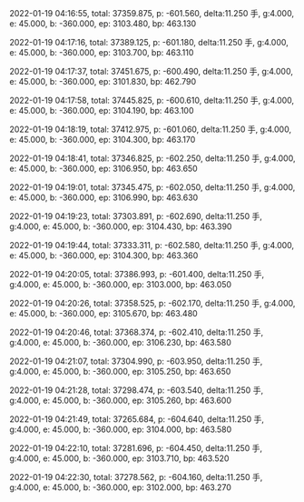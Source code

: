 2022-01-19 04:16:55, total: 37359.875, p: -601.560, delta:11.250 手, g:4.000, e: 45.000, b: -360.000, ep: 3103.480, bp: 463.130

2022-01-19 04:17:16, total: 37389.125, p: -601.180, delta:11.250 手, g:4.000, e: 45.000, b: -360.000, ep: 3103.700, bp: 463.110

2022-01-19 04:17:37, total: 37451.675, p: -600.490, delta:11.250 手, g:4.000, e: 45.000, b: -360.000, ep: 3101.830, bp: 462.790

2022-01-19 04:17:58, total: 37445.825, p: -600.610, delta:11.250 手, g:4.000, e: 45.000, b: -360.000, ep: 3104.190, bp: 463.100

2022-01-19 04:18:19, total: 37412.975, p: -601.060, delta:11.250 手, g:4.000, e: 45.000, b: -360.000, ep: 3104.300, bp: 463.170

2022-01-19 04:18:41, total: 37346.825, p: -602.250, delta:11.250 手, g:4.000, e: 45.000, b: -360.000, ep: 3106.950, bp: 463.650

2022-01-19 04:19:01, total: 37345.475, p: -602.050, delta:11.250 手, g:4.000, e: 45.000, b: -360.000, ep: 3106.990, bp: 463.630

2022-01-19 04:19:23, total: 37303.891, p: -602.690, delta:11.250 手, g:4.000, e: 45.000, b: -360.000, ep: 3104.430, bp: 463.390

2022-01-19 04:19:44, total: 37333.311, p: -602.580, delta:11.250 手, g:4.000, e: 45.000, b: -360.000, ep: 3104.300, bp: 463.360

2022-01-19 04:20:05, total: 37386.993, p: -601.400, delta:11.250 手, g:4.000, e: 45.000, b: -360.000, ep: 3103.000, bp: 463.050

2022-01-19 04:20:26, total: 37358.525, p: -602.170, delta:11.250 手, g:4.000, e: 45.000, b: -360.000, ep: 3105.670, bp: 463.480

2022-01-19 04:20:46, total: 37368.374, p: -602.410, delta:11.250 手, g:4.000, e: 45.000, b: -360.000, ep: 3106.230, bp: 463.580

2022-01-19 04:21:07, total: 37304.990, p: -603.950, delta:11.250 手, g:4.000, e: 45.000, b: -360.000, ep: 3105.250, bp: 463.650

2022-01-19 04:21:28, total: 37298.474, p: -603.540, delta:11.250 手, g:4.000, e: 45.000, b: -360.000, ep: 3105.260, bp: 463.600

2022-01-19 04:21:49, total: 37265.684, p: -604.640, delta:11.250 手, g:4.000, e: 45.000, b: -360.000, ep: 3104.000, bp: 463.580

2022-01-19 04:22:10, total: 37281.696, p: -604.450, delta:11.250 手, g:4.000, e: 45.000, b: -360.000, ep: 3103.710, bp: 463.520

2022-01-19 04:22:30, total: 37278.562, p: -604.160, delta:11.250 手, g:4.000, e: 45.000, b: -360.000, ep: 3102.000, bp: 463.270